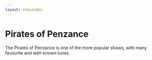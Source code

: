 ```yaml
---
layout: showindex
---
```


# Pirates of Penzance

The Pirates of Penzance is one of the more popular shows, with many favourite and well-known tunes.

